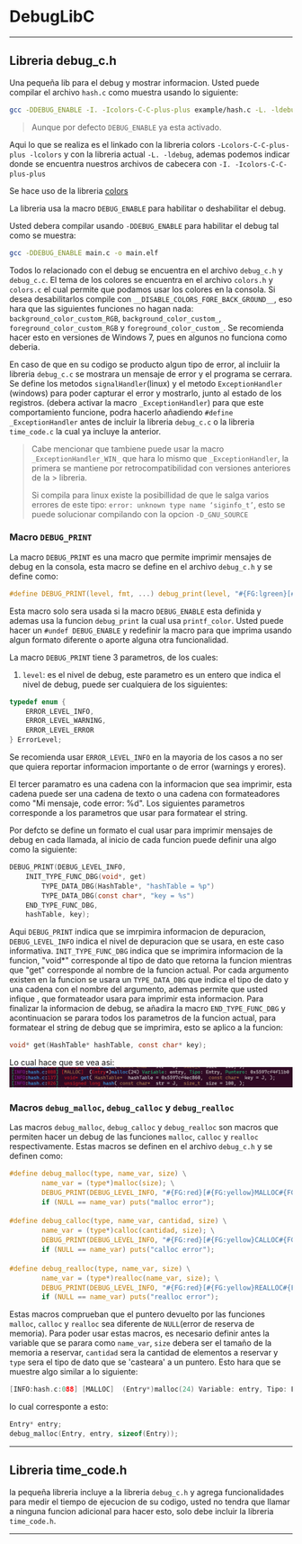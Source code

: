# DebugLibC

----

## Libreria debug_c.h

Una pequeña lib para el debug y mostrar informacion. Usted puede compilar el archivo `hash.c` como muestra usando lo siguiente:

```bash
gcc -DDEBUG_ENABLE -I. -Icolors-C-C-plus-plus example/hash.c -L. -ldebug -Lcolors-C-C-plus-plus -lcolors hash.c -o hash.elf
```

> Aunque por defecto `DEBUG_ENABLE` ya esta activado.

Aqui lo que se realiza es el linkado con la libreria colors `-Lcolors-C-C-plus-plus -lcolors` y con la libreria actual `-L. -ldebug`, ademas podemos indicar donde se encuentra nuestros archivos de cabecera con `-I. -Icolors-C-C-plus-plus`

Se hace uso de la libreria [colors](https://github.com/desmonHak/colors-C-C-plus-plus)

La libreria usa la macro `DEBUG_ENABLE` para habilitar o deshabilitar el debug.

Usted debera compilar usando `-DDEBUG_ENABLE` para habilitar el debug tal como se muestra:

```bash
gcc -DDEBUG_ENABLE main.c -o main.elf
```

Todos lo relacionado con el debug se encuentra en el archivo `debug_c.h` y `debug_c.c`. El tema de los colores se encuentra en el archivo `colors.h` y `colors.c` el cual permite que podamos usar los colores en la consola. Si desea desabilitarlos compile con `__DISABLE_COLORS_FORE_BACK_GROUND__`, eso hara que las siguientes funciones no hagan nada: `background_color_custom_RGB`, `background_color_custom_`, `foreground_color_custom_RGB` y `foreground_color_custom_`. Se recomienda hacer esto en versiones de Windows 7, pues en algunos no funciona como deberia.

En caso de que en su codigo se producto algun tipo de error, al incluiir la libreria `debug_c.c` se mostrara un mensaje de error y el programa se cerrara. Se define los metodos `signalHandler`(linux) y el metodo `ExceptionHandler` (windows) para poder capturar el error y mostrarlo, junto al estado de los registros. (debera activar la macro `_ExceptionHandler`) para que este comportamiento funcione, podra hacerlo añadiendo `#define _ExceptionHandler` antes de incluir la libreria `debug_c.c` o la libreria `time_code.c` la cual ya incluye la anterior.

> Cabe mencionar que tambiene puede usar la macro ``_ExceptionHandler_WIN_``  que hara lo mismo que 
> `_ExceptionHandler`, la primera se mantiene por retrocompatibilidad con versiones anteriores de la > libreria.
>
> Si compila para linux existe la posibillidad de que le salga varios errores de este tipo: `error: unknown type name ‘siginfo_t’`, esto se puede solucionar compilando con la opcion `-D_GNU_SOURCE`

### Macro ``DEBUG_PRINT``

La macro `DEBUG_PRINT` es una macro que permite imprimir mensajes de debug en la consola, esta macro se define en el archivo `debug_c.h` y se define como:

```c
#define DEBUG_PRINT(level, fmt, ...) debug_print(level, "#{FG:lgreen}[#{FG:lpurple}%s#{reset}:#{FG:cyan}%s#{reset}:#{FG:red}%03d#{FG:green}]#{reset} " fmt , get_level_debug(level), __FILE__, __LINE__, ##__VA_ARGS__)
```

Esta macro solo sera usada si la macro `DEBUG_ENABLE` esta definida y ademas usa la funcion `debug_print` la cual usa `printf_color`. Usted puede hacer un `#undef DEBUG_ENABLE` y redefinir la macro para que imprima usando algun formato diferente o aporte alguna otra funcionalidad.

La macro `DEBUG_PRINT` tiene 3 parametros, de los cuales:

1. `level`: es el nivel de debug, este parametro es un entero que indica el nivel de debug, puede ser cualquiera de los siguientes:

```c
typedef enum {
    ERROR_LEVEL_INFO,
    ERROR_LEVEL_WARNING,
    ERROR_LEVEL_ERROR
} ErrorLevel;
```

Se recomienda usar `ERROR_LEVEL_INFO` en la mayoria de los casos a no ser que quiera reportar informacion importante o de error (warnings y erores).

El tercer paramatro es una cadena con la informacion que sea imprimir, esta cadena puede ser una cadena de texto o una cadena con formateadores como "Mi mensaje, code error: %d". Los siguientes parametros corresponde a los parametros que usar para formatear el string.

Por defcto se define un formato el cual usar para imprimir mensajes de debug en cada llamada, al inicio de cada funcion puede definir una algo como la siguiente:

```c
DEBUG_PRINT(DEBUG_LEVEL_INFO,
    INIT_TYPE_FUNC_DBG(void*, get)
        TYPE_DATA_DBG(HashTable*, "hashTable = %p")
        TYPE_DATA_DBG(const char*, "key = %s")
    END_TYPE_FUNC_DBG,
    hashTable, key);
```

Aqui `DEBUG_PRINT` indica que se imrpimira informacion de depuracion, `DEBUG_LEVEL_INFO` indica el nivel de depuracion que se usara, en este caso informativa. `INIT_TYPE_FUNC_DBG` indica que se imprimira informacion de la funcion, "void*" corresponde al tipo de dato que retorna la funcion mientras que "get" corresponde al nombre de la funcion actual. Por cada argumento existen en la funcion se usara un `TYPE_DATA_DBG` que indica el tipo de dato y una cadena con el nombre del argumento, ademas permite que usted infique , que formateador usara para imprimir esta informacion. Para finalizar la informacion de debug, se añadira la macro `END_TYPE_FUNC_DBG` y acontinuacion se parara todos los parametros de la funcion actual, para formatear el string de debug que se imprimira, esto se aplico a la funcion:

```c
void* get(HashTable* hashTable, const char* key);
```

Lo cual hace que se vea asi:
![alt text](image.png)

### Macros `debug_malloc`, `debug_calloc` y `debug_realloc`

Las macros `debug_malloc`, `debug_calloc` y `debug_realloc` son macros que permiten hacer un debug de las funciones `malloc`, `calloc` y `realloc` respectivamente. Estas macros se definen en el archivo `debug_c.h` y se definen como:

```c
#define debug_malloc(type, name_var, size) \
        name_var = (type*)malloc(size); \
        DEBUG_PRINT(DEBUG_LEVEL_INFO, "#{FG:red}[#{FG:yellow}MALLOC#{FG:red}]#{FG:lred}  #{FG:white}(#{FG:lred}%s#{FG:white}*)#{FG:cyan}malloc#{FG:white}(%d) #{FG:lgreen}Variable#{FG:white}: %s, #{FG:lgreen}Tipo#{FG:white}: %s, #{FG:lgreen}Puntero#{FG:white}: %p\n", #type, size, #name_var, #type, name_var); \
        if (NULL == name_var) puts("malloc error");

#define debug_calloc(type, name_var, cantidad, size) \
        name_var = (type*)calloc(cantidad, size); \
        DEBUG_PRINT(DEBUG_LEVEL_INFO, "#{FG:red}[#{FG:yellow}CALLOC#{FG:red}] #{FG:white}(#{FG:lred}%s#{FG:white}*)#{FG:cyan}calloc#{FG:white}(%d, %d) #{FG:lgreen}Variable#{FG:white}: %s, #{FG:lgreen}Tipo#{FG:white}: %s, #{FG:lgreen}Puntero#{FG:white}: %p\n", #type, cantidad, size, #name_var, #type, name_var); \
        if (NULL == name_var) puts("calloc error");

#define debug_realloc(type, name_var, size) \
        name_var = (type*)realloc(name_var, size); \
        DEBUG_PRINT(DEBUG_LEVEL_INFO, "#{FG:red}[#{FG:yellow}REALLOC#{FG:red}] #{FG:white}(#{FG:lred}%s#{FG:white}*)#{FG:cyan}realloc#{FG:white}(%p, %d) #{FG:lgreen}Variable#{FG:white}: %s, #{FG:lgreen}Tipo#{FG:white}: %s, #{FG:lgreen}Puntero#{FG:white}: %p\n", #type, name_var, size, #name_var, #type, name_var); \
        if (NULL == name_var) puts("realloc error");
```

Estas macros comprueban que el puntero devuelto por las funciones `malloc`, `calloc` y `realloc` sea diferente de `NULL`(error de reserva de memoria).
Para poder usar estas macros, es necesario definir antes la variable que se parara como `name_var`, `size` debera ser el tamaño de la memoria a reservar, `cantidad` sera la cantidad de elementos a reservar y `type` sera el tipo de dato que se 'casteara' a un puntero.
Esto hara que se muestre algo similar a lo siguiente:

```c
[INFO:hash.c:088] [MALLOC]  (Entry*)malloc(24) Variable: entry, Tipo: Entry, Puntero: 0x5597cf4f11d0
```

lo cual corresponte a esto:

```c
Entry* entry;
debug_malloc(Entry, entry, sizeof(Entry));
````

----

## Libreria time_code.h

la pequeña libreria incluye a la libreria `debug_c.h` y agrega funcionalidades para medir el tiempo de ejecucion de su codigo, usted no tendra que llamar a ninguna funcion adicional para hacer esto, solo debe incluir la libreria `time_code.h`.

----